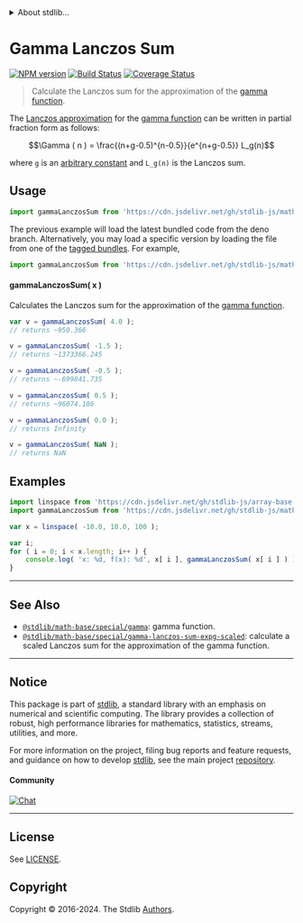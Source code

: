 <!--

@license Apache-2.0

Copyright (c) 2018 The Stdlib Authors.

Licensed under the Apache License, Version 2.0 (the "License");
you may not use this file except in compliance with the License.
You may obtain a copy of the License at

   http://www.apache.org/licenses/LICENSE-2.0

Unless required by applicable law or agreed to in writing, software
distributed under the License is distributed on an "AS IS" BASIS,
WITHOUT WARRANTIES OR CONDITIONS OF ANY KIND, either express or implied.
See the License for the specific language governing permissions and
limitations under the License.

-->


<details>
  <summary>
    About stdlib...
  </summary>
  <p>We believe in a future in which the web is a preferred environment for numerical computation. To help realize this future, we've built stdlib. stdlib is a standard library, with an emphasis on numerical and scientific computation, written in JavaScript (and C) for execution in browsers and in Node.js.</p>
  <p>The library is fully decomposable, being architected in such a way that you can swap out and mix and match APIs and functionality to cater to your exact preferences and use cases.</p>
  <p>When you use stdlib, you can be absolutely certain that you are using the most thorough, rigorous, well-written, studied, documented, tested, measured, and high-quality code out there.</p>
  <p>To join us in bringing numerical computing to the web, get started by checking us out on <a href="https://github.com/stdlib-js/stdlib">GitHub</a>, and please consider <a href="https://opencollective.com/stdlib">financially supporting stdlib</a>. We greatly appreciate your continued support!</p>
</details>

# Gamma Lanczos Sum

[![NPM version][npm-image]][npm-url] [![Build Status][test-image]][test-url] [![Coverage Status][coverage-image]][coverage-url] <!-- [![dependencies][dependencies-image]][dependencies-url] -->

> Calculate the Lanczos sum for the approximation of the [gamma function][gamma-function].

<section class="intro">

The [Lanczos approximation][lanczos-approximation] for the [gamma function][gamma-function] can be written in partial fraction form as follows:

<!-- <equation class="equation" label="eq:lanczos_approximation" align="center" raw="\Gamma ( n ) = \frac{(n+g-0.5)^{n-0.5}}{e^{n+g-0.5}} L_g(n)" alt="Lanczos approximation for gamma function."> -->

```math
\Gamma ( n ) = \frac{(n+g-0.5)^{n-0.5}}{e^{n+g-0.5}} L_g(n)
```

<!-- <div class="equation" align="center" data-raw-text="\Gamma ( n ) = \frac{(n+g-0.5)^{n-0.5}}{e^{n+g-0.5}} L_g(n)" data-equation="eq:lanczos_approximation">
    <img src="https://cdn.jsdelivr.net/gh/stdlib-js/stdlib@bb29798906e119fcb2af99e94b60407a270c9b32/lib/node_modules/@stdlib/math/base/special/gamma-lanczos-sum/docs/img/equation_lanczos_approximation.svg" alt="Lanczos approximation for gamma function.">
    <br>
</div> -->

<!-- </equation> -->

where `g` is an [arbitrary constant][@stdlib/constants/float64/gamma-lanczos-g] and `L_g(n)` is the Lanczos sum.

</section>

<!-- /.intro -->



<section class="usage">

## Usage

```javascript
import gammaLanczosSum from 'https://cdn.jsdelivr.net/gh/stdlib-js/math-base-special-gamma-lanczos-sum@deno/mod.js';
```
The previous example will load the latest bundled code from the deno branch. Alternatively, you may load a specific version by loading the file from one of the [tagged bundles](https://github.com/stdlib-js/math-base-special-gamma-lanczos-sum/tags). For example,

```javascript
import gammaLanczosSum from 'https://cdn.jsdelivr.net/gh/stdlib-js/math-base-special-gamma-lanczos-sum@v0.3.0-deno/mod.js';
```

#### gammaLanczosSum( x )

Calculates the Lanczos sum for the approximation of the [gamma function][gamma-function].

```javascript
var v = gammaLanczosSum( 4.0 );
// returns ~950.366

v = gammaLanczosSum( -1.5 );
// returns ~1373366.245

v = gammaLanczosSum( -0.5 );
// returns ~-699841.735

v = gammaLanczosSum( 0.5 );
// returns ~96074.186

v = gammaLanczosSum( 0.0 );
// returns Infinity

v = gammaLanczosSum( NaN );
// returns NaN
```

</section>

<!-- /.usage -->

<section class="examples">

## Examples

<!-- eslint no-undef: "error" -->

```javascript
import linspace from 'https://cdn.jsdelivr.net/gh/stdlib-js/array-base-linspace@deno/mod.js';
import gammaLanczosSum from 'https://cdn.jsdelivr.net/gh/stdlib-js/math-base-special-gamma-lanczos-sum@deno/mod.js';

var x = linspace( -10.0, 10.0, 100 );

var i;
for ( i = 0; i < x.length; i++ ) {
    console.log( 'x: %d, f(x): %d', x[ i ], gammaLanczosSum( x[ i ] ) );
}
```

</section>

<!-- /.examples -->

<!-- C interface documentation. -->



<!-- Section for related `stdlib` packages. Do not manually edit this section, as it is automatically populated. -->

<section class="related">

* * *

## See Also

-   <span class="package-name">[`@stdlib/math-base/special/gamma`][@stdlib/math/base/special/gamma]</span><span class="delimiter">: </span><span class="description">gamma function.</span>
-   <span class="package-name">[`@stdlib/math-base/special/gamma-lanczos-sum-expg-scaled`][@stdlib/math/base/special/gamma-lanczos-sum-expg-scaled]</span><span class="delimiter">: </span><span class="description">calculate a scaled Lanczos sum for the approximation of the gamma function.</span>

</section>

<!-- /.related -->

<!-- Section for all links. Make sure to keep an empty line after the `section` element and another before the `/section` close. -->


<section class="main-repo" >

* * *

## Notice

This package is part of [stdlib][stdlib], a standard library with an emphasis on numerical and scientific computing. The library provides a collection of robust, high performance libraries for mathematics, statistics, streams, utilities, and more.

For more information on the project, filing bug reports and feature requests, and guidance on how to develop [stdlib][stdlib], see the main project [repository][stdlib].

#### Community

[![Chat][chat-image]][chat-url]

---

## License

See [LICENSE][stdlib-license].


## Copyright

Copyright &copy; 2016-2024. The Stdlib [Authors][stdlib-authors].

</section>

<!-- /.stdlib -->

<!-- Section for all links. Make sure to keep an empty line after the `section` element and another before the `/section` close. -->

<section class="links">

[npm-image]: http://img.shields.io/npm/v/@stdlib/math-base-special-gamma-lanczos-sum.svg
[npm-url]: https://npmjs.org/package/@stdlib/math-base-special-gamma-lanczos-sum

[test-image]: https://github.com/stdlib-js/math-base-special-gamma-lanczos-sum/actions/workflows/test.yml/badge.svg?branch=v0.3.0
[test-url]: https://github.com/stdlib-js/math-base-special-gamma-lanczos-sum/actions/workflows/test.yml?query=branch:v0.3.0

[coverage-image]: https://img.shields.io/codecov/c/github/stdlib-js/math-base-special-gamma-lanczos-sum/main.svg
[coverage-url]: https://codecov.io/github/stdlib-js/math-base-special-gamma-lanczos-sum?branch=main

<!--

[dependencies-image]: https://img.shields.io/david/stdlib-js/math-base-special-gamma-lanczos-sum.svg
[dependencies-url]: https://david-dm.org/stdlib-js/math-base-special-gamma-lanczos-sum/main

-->

[chat-image]: https://img.shields.io/gitter/room/stdlib-js/stdlib.svg
[chat-url]: https://app.gitter.im/#/room/#stdlib-js_stdlib:gitter.im

[stdlib]: https://github.com/stdlib-js/stdlib

[stdlib-authors]: https://github.com/stdlib-js/stdlib/graphs/contributors

[umd]: https://github.com/umdjs/umd
[es-module]: https://developer.mozilla.org/en-US/docs/Web/JavaScript/Guide/Modules

[deno-url]: https://github.com/stdlib-js/math-base-special-gamma-lanczos-sum/tree/deno
[deno-readme]: https://github.com/stdlib-js/math-base-special-gamma-lanczos-sum/blob/deno/README.md
[umd-url]: https://github.com/stdlib-js/math-base-special-gamma-lanczos-sum/tree/umd
[umd-readme]: https://github.com/stdlib-js/math-base-special-gamma-lanczos-sum/blob/umd/README.md
[esm-url]: https://github.com/stdlib-js/math-base-special-gamma-lanczos-sum/tree/esm
[esm-readme]: https://github.com/stdlib-js/math-base-special-gamma-lanczos-sum/blob/esm/README.md
[branches-url]: https://github.com/stdlib-js/math-base-special-gamma-lanczos-sum/blob/main/branches.md

[stdlib-license]: https://raw.githubusercontent.com/stdlib-js/math-base-special-gamma-lanczos-sum/main/LICENSE

[@stdlib/constants/float64/gamma-lanczos-g]: https://github.com/stdlib-js/constants-float64-gamma-lanczos-g/tree/deno

[gamma-function]: https://en.wikipedia.org/wiki/Gamma_function

[lanczos-approximation]: https://en.wikipedia.org/wiki/Lanczos_approximation

<!-- <related-links> -->

[@stdlib/math/base/special/gamma]: https://github.com/stdlib-js/math-base-special-gamma/tree/deno

[@stdlib/math/base/special/gamma-lanczos-sum-expg-scaled]: https://github.com/stdlib-js/math-base-special-gamma-lanczos-sum-expg-scaled/tree/deno

<!-- </related-links> -->

</section>

<!-- /.links -->
